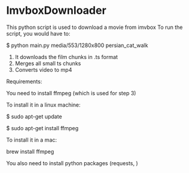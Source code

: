 # ImvboxDownloader


This python script is used to download a movie from imvbox
To run the script, you would have to:

$ python main.py media/553/1280x800 persian_cat_walk


1) It downloads the film chunks in .ts format
2) Merges all small ts chunks
3) Converts video to mp4

Requirements:

You need to install ffmpeg (which is used for step 3)

To install it in a linux machine:

$ sudo apt-get update

$ sudo apt-get install ffmpeg

To install it in a mac:

brew install ffmpeg


You also need to install python packages (requests, )

